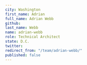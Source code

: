 ```yaml
---
city: Washington
first_name: Adrian
full_name: Adrian Webb
github: 
last_name: Webb
name: adrian-webb
role: Technical Architect
state: D.C.
twitter: 
redirect_from: "/team/adrian-webb/"
published: false
---
```


